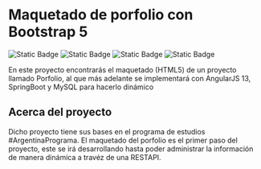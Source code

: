 # Maquetado de porfolio con Bootstrap 5

![Static Badge](https://img.shields.io/badge/HTML5-black?style=flat&logo=html5&labelColor=black&color=orange)
![Static Badge](https://img.shields.io/badge/CSS3-black?style=flat&logo=css3&labelColor=black&color=blue)
![Static Badge](https://img.shields.io/badge/JavaScript-black?style=flat&logo=javascript&labelColor=black&color=yellow)
![Static Badge](https://img.shields.io/badge/Bootstrap5-black?style=flat&logo=bootstrap&labelColor=black&color=purple)


En este proyecto encontrarás el maquetado (HTML5) de un proyecto llamado Porfolio, al que más
adelante se implementará con AngularJS 13, SpringBoot y MySQL para hacerlo dinámico

## Acerca del proyecto
Dicho proyecto tiene sus bases en el programa de estudios #ArgentinaPrograma. El maquetado del porfolio es el 
primer paso del proyecto, este se irá desarrollando hasta poder administrar la información de manera dinámica
a travéz de una RESTAPI.
